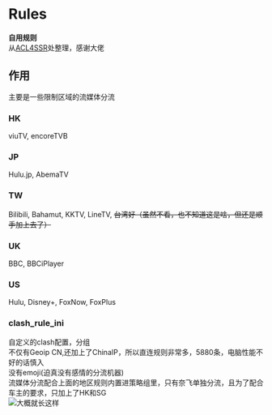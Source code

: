 # Rules
__自用规则__   
从[ACL4SSR](https://github.com/ACL4SSR/ACL4SSR)处整理，感谢大佬  
## 作用  
主要是一些限制区域的流媒体分流  
### HK  
viuTV, encoreTVB
### JP  
Hulu.jp, AbemaTV
### TW  
Bilibili, Bahamut, KKTV, LineTV, ~~台湾好（虽然不看，也不知道这是啥，但还是顺手加上去了）~~    
### UK  
BBC, BBCiPlayer  
### US  
Hulu, Disney+, FoxNow, FoxPlus  
### clash_rule_ini  
自定义的clash配置，分组  
不仅有Geoip CN,还加上了ChinaIP，所以直连规则非常多，5880条，电脑性能不好的话慎入  
没有emoji(迫真没有感情的分流机器)  
流媒体分流配合上面的地区规则内置进策略组里，只有奈飞单独分流，且为了配合车主的要求，只加上了HK和SG  
![大概就长这样](https://github.com/JessYi228/Something/blob/master/%E6%89%B9%E6%B3%A8%202020-06-30%20102720.png)


